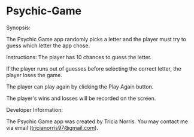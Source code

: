 # Psychic-Game

Synopsis:

The Psychic Game app randomly picks a letter and the player must try to guess which letter the app chose. 


Instructions:
The player has 10 chances to guess the letter. 

If the player runs out of guesses before selecting the correct letter, the player loses the game. 

The player can play again by clicking the Play Again button.

The player's wins and losses will be recorded on the screen.


Developer Information:

The Psychic Game app was created by Tricia Norris. You may contact me via email (tricianorris97@gmail.com).